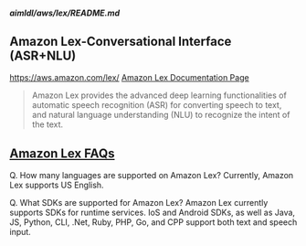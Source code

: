 ##### aimldl/aws/lex/README.md

## Amazon Lex-Conversational Interface (ASR+NLU)
https://aws.amazon.com/lex/
[Amazon Lex Documentation Page](https://docs.aws.amazon.com/lex/latest/dg/what-is.html)

> Amazon Lex provides the advanced deep learning functionalities of automatic speech recognition (ASR) for converting speech to text, and natural language understanding (NLU) to recognize the intent of the text.

## [Amazon Lex FAQs](https://aws.amazon.com/lex/faqs/)
Q. How many languages are supported on Amazon Lex?
Currently, Amazon Lex supports US English.

Q. What SDKs are supported for Amazon Lex?
Amazon Lex currently supports SDKs for runtime services. IoS and Android SDKs, as well as Java, JS, Python, CLI, .Net, Ruby, PHP, Go, and CPP support both text and speech input.
